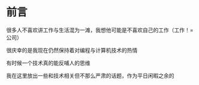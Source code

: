 # 前言

很多人不喜欢讲工作与生活混为一滩，我想他可能是不喜欢自己的工作（工作！=公司）

很庆幸的是我现在仍然保持着对编程与计算机技术的热情

有时候一个技术真的能反哺人的思维

我在这里放出一些和技术相关但不那么严肃的话题，作为平日闲暇之余的